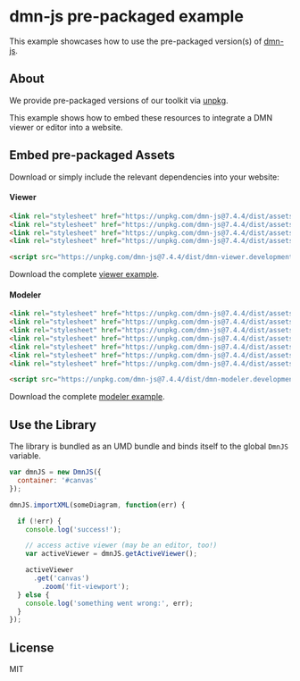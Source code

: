 # dmn-js pre-packaged example

This example showcases how to use the pre-packaged version(s) of [dmn-js](https://github.com/bpmn-io/dmn-js).


## About

We provide pre-packaged versions of our toolkit via [unpkg](https://unpkg.com/dmn-js/dist/).

This example shows how to embed these resources to integrate a DMN viewer or editor
into a website.


## Embed pre-packaged Assets

Download or simply include the relevant dependencies into your website:

#### Viewer

```html
<link rel="stylesheet" href="https://unpkg.com/dmn-js@7.4.4/dist/assets/dmn-js-drd.css">
<link rel="stylesheet" href="https://unpkg.com/dmn-js@7.4.4/dist/assets/dmn-js-decision-table.css">
<link rel="stylesheet" href="https://unpkg.com/dmn-js@7.4.4/dist/assets/dmn-js-literal-expression.css">
<link rel="stylesheet" href="https://unpkg.com/dmn-js@7.4.4/dist/assets/dmn-font/css/dmn.css">

<script src="https://unpkg.com/dmn-js@7.4.4/dist/dmn-viewer.development.js"></script>
```

Download the complete [viewer example](https://cdn.staticaly.com/gh/bpmn-io/dmn-js-examples/master/starter/viewer.html).

#### Modeler

```html
<link rel="stylesheet" href="https://unpkg.com/dmn-js@7.4.4/dist/assets/diagram-js.css">
<link rel="stylesheet" href="https://unpkg.com/dmn-js@7.4.4/dist/assets/dmn-js-shared.css">
<link rel="stylesheet" href="https://unpkg.com/dmn-js@7.4.4/dist/assets/dmn-js-drd.css">
<link rel="stylesheet" href="https://unpkg.com/dmn-js@7.4.4/dist/assets/dmn-js-decision-table.css">
<link rel="stylesheet" href="https://unpkg.com/dmn-js@7.4.4/dist/assets/dmn-js-decision-table-controls.css">
<link rel="stylesheet" href="https://unpkg.com/dmn-js@7.4.4/dist/assets/dmn-js-literal-expression.css">
<link rel="stylesheet" href="https://unpkg.com/dmn-js@7.4.4/dist/assets/dmn-font/css/dmn.css">

<script src="https://unpkg.com/dmn-js@7.4.4/dist/dmn-modeler.development.js"></script>
```

Download the complete [modeler example](https://cdn.staticaly.com/gh/bpmn-io/dmn-js-examples/master/starter/modeler.html).


## Use the Library

The library is bundled as an UMD bundle and binds itself to the global `DmnJS`
variable.

```javascript
var dmnJS = new DmnJS({
  container: '#canvas'
});

dmnJS.importXML(someDiagram, function(err) {

  if (!err) {
    console.log('success!');

    // access active viewer (may be an editor, too!)
    var activeViewer = dmnJS.getActiveViewer();

    activeViewer
      .get('canvas')
        .zoom('fit-viewport');
  } else {
    console.log('something went wrong:', err);
  }
});
```

## License

MIT
